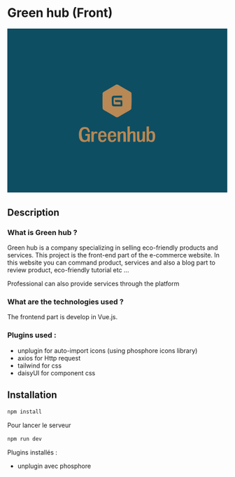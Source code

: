 # Green hub (Front)



![Alt text](./src/assets/images/Greeen-Hub-restyle-1.webp)

## Description

### What is Green hub   ?

Green hub is a company specializing in selling eco-friendly products and services. This project is the front-end part of the e-commerce website. In this website you can command product, services and also a blog part to review product, eco-friendly tutorial etc ...

Professional can also provide services through the platform


### What are the technologies used ?

The frontend part is develop in Vue.js.

### Plugins used :

- unplugin for auto-import icons (using phosphore icons library)
- axios for Http request
- tailwind for css
- daisyUI for component css

## Installation

```sh
npm install
```

Pour lancer le serveur 
```sh
npm run dev
```


Plugins installés :
- unplugin avec phosphore
